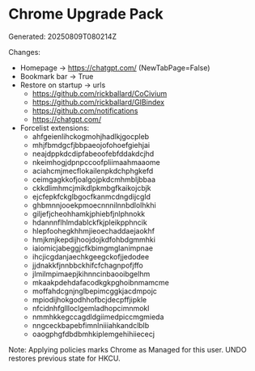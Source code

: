 <!-- status: stub; target: 150+ words -->
<!-- status: stub; target: 150+ words -->
<!-- status: stub; target: 150+ words -->
<!-- status: stub; target: 150+ words -->
<!-- status: stub; target: 150+ words -->
# Chrome Upgrade Pack

Generated: 20250809T080214Z

Changes:

- Homepage -> https://chatgpt.com/ (NewTabPage=False)
- Bookmark bar -> True
- Restore on startup -> urls
  - https://github.com/rickballard/CoCivium
  - https://github.com/rickballard/GIBindex
  - https://github.com/notifications
  - https://chatgpt.com/
- Forcelist extensions:
  - ahfgeienlihckogmohjhadlkjgocpleb
  - mhjfbmdgcfjbbpaeojofohoefgiehjai
  - neajdppkdcdipfabeoofebfddakdcjhd
  - nkeimhogjdpnpccoofpliimaahmaaome
  - aciahcmjmecflokailenpkdchphgkefd
  - ceimgagkkofjoalgojpkdcmhmbljbbaa
  - ckkdlimhmcjmikdlpkmbgfkaikojcbjk
  - ejcfepkfckglbgocfkanmcdngdijcgld
  - ghbmnnjooekpmoecnnnilnnbdlolhkhi
  - giljefjcheohhamkjphiebfjnlphnokk
  - hdannnflhlmdablckfkjpleikpphncik
  - hlepfoohegkhhmjieoechaddaejaokhf
  - hmjkmjkepdijhoojdojkdfohbdgmmhki
  - iaiomicjabeggjcfkbimgmglanimpnae
  - ihcjicgdanjaechkgeegckofjjedodee
  - jjdnakkfjnnbbckhifcfchagnpofjffo
  - jlmilmpimaepjkihnncinbaooibgelhm
  - mkaakpdehdafacodkgkpghoibnmamcme
  - moffahdcgnjnglbepimcggkjacdmpojc
  - mpiodijhokgodhhofbcjdecpffjipkle
  - nfcidnhfgllloclgemladhopcimnmokl
  - nmmhkkegccagdldgiimedpiccmgmieda
  - nngceckbapebfimnlniiiahkandclblb
  - oaogphgfdbdbmhkiplemgehihiiececj

Note: Applying policies marks Chrome as Managed for this user. UNDO restores previous state for HKCU.






